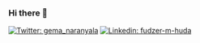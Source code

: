 ### Hi there 👋

[![Twitter: gema_naranyala](https://img.shields.io/twitter/follow/gema_naranyala?style=social)](https://twitter.com/gema_naranyala)
[![Linkedin: fudzer-m-huda](https://img.shields.io/badge/-fudzer-m-huda-blue?style=flat-square&logo=Linkedin&logoColor=white&link=https://www.linkedin.com/in/fudzer-m-huda/)](https://www.linkedin.com/in/fudzer-m-huda/)

<!--
**naranyala/naranyala** is a ✨ _special_ ✨ repository because its `README.md` (this file) appears on your GitHub profile.

Here are some ideas to get you started:

- 🔭 I’m currently working on ...
- 🌱 I’m currently learning Web Development
- 👯 I’m looking to collaborate on ...
- 🤔 I’m looking for help with ...
- 💬 Ask me about Philosophy and Psychology
- 📫 How to reach me: ...
- 😄 Pronouns: ...
- ⚡ Fun fact: ...
-->
